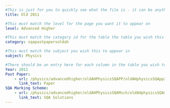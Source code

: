 ```yaml
---
#This is just for you to quickly see what the file is - it can be anything you want
title: Old 2011

#This must match the level for the page you want it to appear on
level: Advanced Higher

#This must match the category id for the table the table you wish this to appear in
category: sqapastpapersoldah

#This must match the subject you wish this to appear in
subject: Physics

#There should be an entry here for each column in the table you wish to populate:
Year: 2011
Past Paper:
    - url: /physics/advancedhigher/oldAHPhysicsSQAPP/oldAHphysicsSQApp2011.pdf
      link_text: Paper
SQA Marking Scheme:
    - url: /physics/advancedhigher/oldAHPhysicsSQAMsch/oldAHphysicsSQAmsch2011.pdf
      link_text: SQA Solutions
---
```


